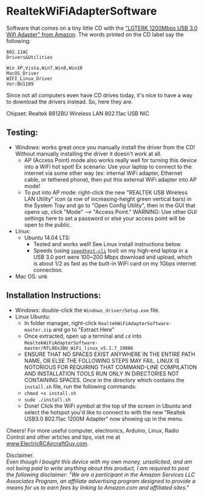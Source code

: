 # RealtekWiFiAdapterSoftware
Software that comes on a tiny little CD with the ["LGTERK 1200Mbps USB 3.0 Wifi Adapter" from Amazon](http://amzn.to/2ECm4ul). The words printed on the CD label say the following:
```
802.11AC 
Drivers&Utilities

Win XP,Vista,Win7,Win8,Win10
MacOS_Driver
WIFI_Linux_Driver
Ver:BU1109
```

Since not all computers even have CD drives today, it's nice to have a way to download the drivers instead. So, here they are. 

Chipset: Realtek 8812BU Wireless LAN 802.11ac USB NIC

## Testing:

 * Windows: works great once you manually install the driver from the CD! Without manually installing the driver it doesn't work at all. 
   * AP (Access Point) mode also works really well for turning this device into a WiFi hot spot! Ex scenario: Use your laptop to connect to the internet via some other way (ex: internal WiFi adapter, Ethernet cable, or tethered phone), then put this external WiFi adapter into AP mode!
   * To put into AP mode: right-click the new "REALTEK USB Wireless LAN Utility" icon (a row of increasing-height green vertical bars) in the System Tray and go to "Open Config Utility", then in the GUI that opens up, click "Mode" --> "Access Point." WARNING: Use other GUI settings here to set a password or else your access point will be open to the public. 
 * Linux:
   * Ubuntu 14.04 LTS:
     * Tested and works well! See Linux install instructions below.
     * Speeds (using [`speedtest-cli`](https://www.howtoforge.com/tutorial/check-internet-speed-with-speedtest-cli-on-ubuntu/) tool) on my high-end laptop in a USB 3.0 port were 100~200 Mbps download and upload, which is about 1/2 as fast as the built-in WiFi card on my 1Gbps internet connection.
 * Mac OS: unk

## Installation Instructions:

 * Windows: double-click the `Windows_driver/Setup.exe` file. 
 * Linux Ubuntu: 
   * In folder manager, right-click `RealtekWiFiAdapterSoftware-master.zip` and go to "Extract Here"
   * Once extracted, open up a terminal and `cd` into `RealtekWiFiAdapterSoftware-master/RTL88x2BU_WiFi_linux_v5.1.7_19806`
   * ENSURE THAT NO SPACES EXIST ANYWHERE IN THE ENTIRE PATH NAME, OR ELSE THE FOLLOWING STEPS MAY FAIL. LINUX IS NOTORIOUS FOR REQUIRING THAT COMMAND-LINE COMPILATION AND INSTALLATION TOOLS RUN ONLY IN DIRECTORIES NOT CONTAINING SPACES. Once in the directory which contains the `install.sh` file, run the following commands: 
   * `chmod +x install.sh`
   * `sudo ./install.sh`
   * Done! Click the WiFi symbol at the top of the screen in Ubuntu and select the hotspot you'd like to connect to with the new "Realtek USB3.0 802.11ac 1200M Adapter" now showing up in the menu.

Cheers! For more useful computer, electronics, Arduino, Linux, Radio Control and other articles and tips, visit me at www.ElectricRCAircraftGuy.com.

Disclaimer.  
*Even though I bought this device with my own money, unsolicited, and am not being paid to write anything about this product, I am required to post the following disclaimer: "We are a participant in the Amazon Services LLC Associates Program, an affiliate advertising program designed to provide a means for us to earn fees by linking to Amazon.com and affiliated sites."*
